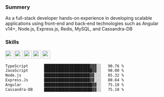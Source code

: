### Summery
As a full-stack developer hands-on experience in developing scalable applications using front-end and back-end technologies such as Angular v14+, Node.js, Express.js, Redis, MySQL, and Cassandra-DB

### Skills
<img height="25" src="https://github.com/pradeepdurai/pradeepdurai/assets/55987898/f80c2a1b-96f9-49b7-9ca7-84b3ec0aa498">
<img height="25" src="https://github.com/pradeepdurai/pradeepdurai/assets/55987898/cb0d2b97-399c-40e7-9cac-b15af65d28a0">
<img height="25" src="https://github.com/pradeepdurai/pradeepdurai/assets/55987898/5a77c08d-2747-4cff-815f-c04136c29904">
<img height="25" src="https://github.com/pradeepdurai/pradeepdurai/assets/55987898/64c6ba30-e858-48c8-bc6d-885f5c60b920">
<img height="25" src="https://github.com/pradeepdurai/pradeepdurai/assets/55987898/8be592c2-4bf4-441d-864b-9a3102cb05c3">

```txt
TypeScript       ████████████████████▓▓▓░░   90.76 %
JavaScript       █████████████████████▓▓░░   90.00 %
Node.js          ████████████████████▓▓░░░   85.32 %
Express.Js       ████████████████████▓▓░░░   80.64 %
Angular          █████████████████████▓▓░░   75.18 %
Cassandra-DB     █████████████████████▓▓░░   75.18 %
```



